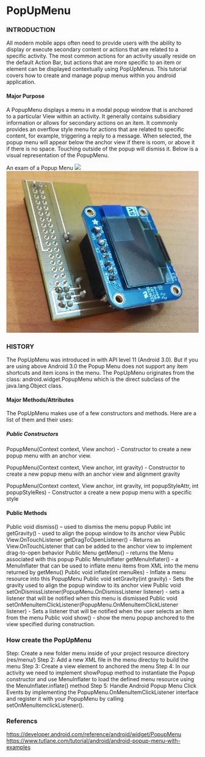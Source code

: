 PopUpMenu
===============

### INTRODUCTION
All modern mobile apps often need to provide users with the ability to display or execute secondary content or actions that are related to a specific activity. The most common actions for an activity usually reside on the default Action Bar, but actions that are more specific to an item or element can be displayed contextually using PopUpMenus. This tutorial covers how to create and manage popup menus within you android application. 

#### Major Purpose
A PopupMenu displays a menu in a modal popup window that is anchored to a particular View within an activity. It generally contains subsidiary information or allows for secondary actions on an item. It commonly provides an overflow style menu for actions that are related to specific content, for example, triggering a reply to a message. When selected, the popup menu will appear below the anchor view if there is room, or above it if there is no space. Touching outside of the popup will dismiss it. Below is a visual representation of the PopupMenu.

An exam of a Popup Menu
![](https://github.com/dchristie75/CENG319/blob/master/images/popupmenu.png)
![](https://github.com/dchristie75/SSD1306-Monochrome-OLED/blob/master/images/stackable.jpg)

### HISTORY 
The PopUpMenu was introduced in with API level 11 (Android 3.0). But if you are using above Android 3.0 the Popup Menu does not support any item shortcuts and item icons in the menu. The PopUpMenu originates from the class: android.widget.PopupMenu which is the direct subclass of the java.lang.Object class.

#### Major Methods/Attributes
The PopUpMenu makes use of a few constructors and methods. Here are a list of them and their uses: 

##### Public Constructors
PopupMenu(Context context, View anchor) - Constructor to create a new popup menu with an anchor view.

PopupMenu(Context context, View anchor, int gravity) - Constructor to create a new popup menu with an anchor view and alignment gravity

PopupMenu(Context context, View anchor, int gravity, int popupStyleAttr, int popupStyleRes) - Constructor a create a new popup menu with                                                                                               a specific style
#### Public Methods
Public void dismiss() – used to dismiss the menu popup
Public int getGravity() - used to align the popup window to its anchor view
Public View.OnTouchListener getDragToOpenListener() - Returns an View.OnTouchListener that can be added to the anchor view to implement                                                       drag-to-open behavior
Public Menu getMenu() – returns the Menu associated with this popup
Public MenuInflater getMenuInflater() - a MenuInflater that can be used to inflate menu items from XML into the menu returned by                                                 getMenu()
Public void inflate(int menuRes) - Inflate a menu resource into this PopupMenu
Public void setGravity(int gravity) - Sets the gravity used to align the popup window to its anchor view
Public void setOnDismissListener(PopupMenu.OnDismissListener listener) - sets a listener that will be notified when this menu is                                                                                  dismissed
Public void setOnMenuItemClickListener(PopupMenu.OnMenuItemClickListener listener) - Sets a listener that will be notified when the user                                                                                      selects an item from the menu
Public void show() - show the menu popup anchored to the view specified during construction.

### How create the PopUpMenu
Step: Create a new folder menu inside of your project resource directory (res/menu/) 
Step 2: Add a new XML file in the menu directoy to build the menu
Step 3: Create a view element to anchored the menu
Step 4: In our activity we need to implement showPopup method to instantiate the Popup constructor and use MenuInflater to load the             defined menu resource using the MenuInflater.inflate() method 
Step 5: Handle Android Popup Menu Click Events by implementing the PopupMenu.OnMenuItemClickListener interface and register it                   with your PopupMenu by calling setOnMenuItemclickListener().


### Referencs

https://developer.android.com/reference/android/widget/PopupMenu
https://www.tutlane.com/tutorial/android/android-popup-menu-with-examples

